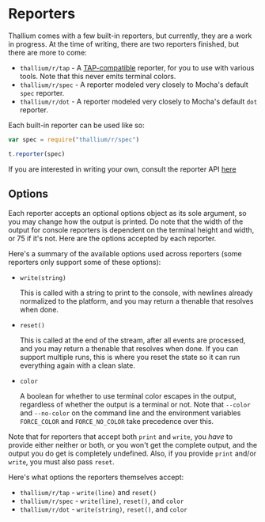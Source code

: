 # Reporters

Thallium comes with a few built-in reporters, but currently, they are a work in progress. At the time of writing, there are two reporters finished, but there are more to come:

- `thallium/r/tap` - A [TAP-compatible](https://testanything.org) reporter, for you to use with various tools. Note that this never emits terminal colors.
- `thallium/r/spec` - A reporter modeled very closely to Mocha's default `spec` reporter.
- `thallium/r/dot` - A reporter modeled very closely to Mocha's default `dot` reporter.

Each built-in reporter can be used like so:

```js
var spec = require("thallium/r/spec")

t.reporter(spec)
```

If you are interested in writing your own, consult the reporter API [here](./reporter-api.md)

## Options

Each reporter accepts an optional options object as its sole argument, so you may change how the output is printed. Do note that the width of the output for console reporters is dependent on the terminal height and width, or 75 if it's not. Here are the options accepted by each reporter.

Here's a summary of the available options used across reporters (some reporters only support some of these options):

- `write(string)`

    This is called with a string to print to the console, with newlines already normalized to the platform, and you may return a thenable that resolves when done.

- `reset()`

    This is called at the end of the stream, after all events are processed, and you may return a thenable that resolves when done. If you can support multiple runs, this is where you reset the state so it can run everything again with a clean slate.

- `color`

    A boolean for whether to use terminal color escapes in the output, regardless of whether the output is a terminal or not. Note that `--color` and `--no-color` on the command line and the environment variables `FORCE_COLOR` and `FORCE_NO_COLOR` take precedence over this.

Note that for reporters that accept both `print` and `write`, you *have* to provide either neither or both, or you won't get the complete output, and the output you do get is completely undefined. Also, if you provide `print` and/or `write`, you must also pass `reset`.

Here's what options the reporters themselves accept:

- `thallium/r/tap` - `write(line)` and `reset()`
- `thallium/r/spec` - `write(line)`, `reset()`, and `color`
- `thallium/r/dot` - `write(string)`, `reset()`, and `color`
